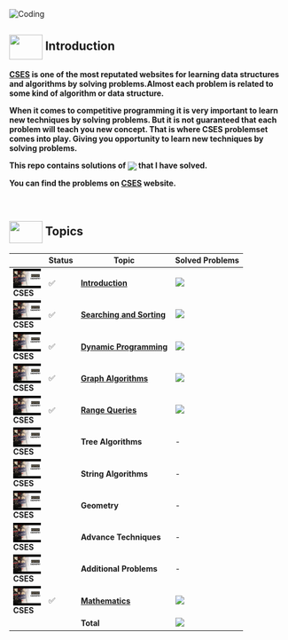 <img alt="Coding" width="800px" height="400px" src="https://cdn.dribbble.com/users/1959912/screenshots/6464044/content_creator_dribbble.gif">

## <img src = "https://cdn.dribbble.com/users/1138721/screenshots/10809828/media/478d32b2e65c8c3194b7f2154e179231.gif" align = "center" width = "60px" height = "45px"> Introduction

**[CSES](https://cses.fi/problemset/) is one of the most reputated websites for learning data structures and algorithms by solving problems.Almost each problem is related to some kind of algorithm or data structure.**

**When it comes to competitive programming it is very important to learn new techniques by solving problems. But it is not guaranteed that each problem will teach you new concept. That is where CSES problemset comes into play. Giving you opportunity to learn new techniques by solving problems.**

**This repo contains solutions of <a href = "https://cses.fi/problemset/"><img align = "center" src = "https://img.shields.io/badge/CSES Problemset-%23E60023.svg?"></a> that I have solved.**

**You can find the problems on [CSES](https://cses.fi/problemset/) website.**

<br>

## <img src = "https://cdn.dribbble.com/users/2493316/screenshots/14030448/media/8b87a18633c28586e4a315bcdaab031b.gif" align = "center" width = "60px" height = "40px"> Topics

||Status|Topic|Solved Problems|
|--------|-----|-----|---------------|
|<img align = "center" width = "50px" height = "35px" src = "assets/cses2.jpg"><br>**CSES**|✅|[**Introduction**](https://github.com/khalid586/CSES-Problemset-Solutions/tree/main/1.Intoductory)| ![](https://img.shields.io/badge/14-%231877F2.svg?)|
|<img align = "center" width = "50px" height = "35px" src = "assets/cses2.jpg"><br>**CSES**|✅|[**Searching and Sorting**](https://github.com/khalid586/CSES-Problemset-Solutions/tree/main/2.Sorting%20and%20Searching)|![](https://img.shields.io/badge/11-%231877F2.svg?)|
|<img align = "center" width = "50px" height = "35px" src = "assets/cses2.jpg"><br>**CSES**|✅|[**Dynamic Programming**](https://github.com/khalid586/CSES-Problemset-Solutions/tree/main/3.Dynamic%20Programming)|![](https://img.shields.io/badge/05-%231877F2.svg?)|
|<img align = "center" width = "50px" height = "35px" src = "assets/cses2.jpg"><br>**CSES**|✅|[**Graph Algorithms**](https://github.com/khalid586/CSES-Problemset-Solutions/tree/main/4.Graph%20Algorithms)|![](https://img.shields.io/badge/08-%231877F2.svg?)|
|<img align = "center" width = "50px" height = "35px" src = "assets/cses2.jpg"><br>**CSES**|✅|[**Range Queries**](https://github.com/khalid586/CSES-Problemset-Solutions/tree/main/5.Range%20Queries)|![](https://img.shields.io/badge/02-%231877F2.svg?)|
|<img align = "center" width = "50px" height = "35px" src = "assets/cses2.jpg"><br>**CSES**||**Tree Algorithms**|-|
|<img align = "center" width = "50px" height = "35px" src = "assets/cses2.jpg"><br>**CSES**||**String Algorithms**|-|
|<img align = "center" width = "50px" height = "35px" src = "assets/cses2.jpg"><br>**CSES**||**Geometry**|-|
|<img align = "center" width = "50px" height = "35px" src = "assets/cses2.jpg"><br>**CSES**||**Advance Techniques**|-|
|<img align = "center" width = "50px" height = "35px" src = "assets/cses2.jpg"><br>**CSES**||**Additional Problems**|-|
|<img align = "center" width = "50px" height = "35px" src = "assets/cses2.jpg"><br>**CSES**|✅|[**Mathematics**](https://github.com/khalid586/CSES-Problemset-Solutions/tree/main/7.Mathematics)|![](https://img.shields.io/badge/01-%231877F2.svg?)|
|||**Total**|![](https://img.shields.io/badge/42-%23E60023.svg?style=flat)|